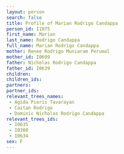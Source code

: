 ```yaml
---
layout: person
search: false
title: Profile of Marian Rodrigo Candappa
person_id: I1075
first_name: Marian
last_name: Rodrigo Candappa
full_name: Marian Rodrigo Candappa
mother: Renee Rodrigo Muniaram Perumal
mother_id: I0699
father: Nicholas Rodrigo Candappa
father_id: I0639
children:
children_ids:
partners:
partner_ids:
relevant_trees_names:
 - Agida Pieris Tavarayan
 - Caitan Rodrigo
 - Dominic Nicholas Rodrigo Candappa
relevant_trees_ids:
 - I0635
 - I0308
 - I0634
sex: F
---
```


